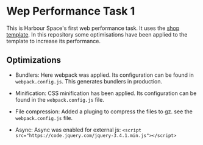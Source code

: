 # Wep Performance Task 1

This is Harbour Space's first web performance task. It uses the [shop template](https://www.free-css.com/free-css-templates/page280/multishop). In this repository some optimisations have been applied to the template to increase its performance.

## Optimizations

* Bundlers: Here webpack was applied. Its configuration can be found in `webpack.config.js`. This generates bundlers in production.

* Minification: CSS minification has been applied. Its configuration can be found in the `webpack.config.js` file.

* File compression: Added a pluging to compress the files to gz. see the `webpack.config.js` file.

* Async: Async was enabled for external js: `<script src="https://code.jquery.com/jquery-3.4.1.min.js"></script>`